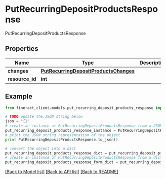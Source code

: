 # PutRecurringDepositProductsResponse

PutRecurringDepositProductsResponse

## Properties

Name | Type | Description | Notes
------------ | ------------- | ------------- | -------------
**changes** | [**PutRecurringDepositProductsChanges**](PutRecurringDepositProductsChanges.md) |  | [optional] 
**resource_id** | **int** |  | [optional] 

## Example

```python
from fineract_client.models.put_recurring_deposit_products_response import PutRecurringDepositProductsResponse

# TODO update the JSON string below
json = "{}"
# create an instance of PutRecurringDepositProductsResponse from a JSON string
put_recurring_deposit_products_response_instance = PutRecurringDepositProductsResponse.from_json(json)
# print the JSON string representation of the object
print PutRecurringDepositProductsResponse.to_json()

# convert the object into a dict
put_recurring_deposit_products_response_dict = put_recurring_deposit_products_response_instance.to_dict()
# create an instance of PutRecurringDepositProductsResponse from a dict
put_recurring_deposit_products_response_form_dict = put_recurring_deposit_products_response.from_dict(put_recurring_deposit_products_response_dict)
```
[[Back to Model list]](../README.md#documentation-for-models) [[Back to API list]](../README.md#documentation-for-api-endpoints) [[Back to README]](../README.md)


